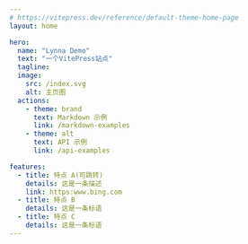 ```yaml
---
# https://vitepress.dev/reference/default-theme-home-page
layout: home

hero:
  name: "Lynna Demo"
  text: "一个VitePress站点"
  tagline: 
  image: 
    src: /index.svg
    alt: 主页图
  actions:
    - theme: brand
      text: Markdown 示例
      link: /markdown-examples
    - theme: alt
      text: API 示例
      link: /api-examples

features:
  - title: 特点 A(可跳转)
    details: 这是一条描述
    link: https:www.bing.com
  - title: 特点 B
    details: 这是一条标语
  - title: 特点 C
    details: 这是一条标语
---
```


